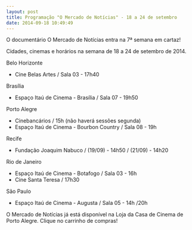 ```yaml
---
layout: post
title: Programação "O Mercado de Notícias" - 18 a 24 de setembro
date: 2014-09-18 10:49:49
---
```

O documentário O Mercado de Notícias entra na 7ª semana em cartaz!

Cidades, cinemas e horários na semana de 18 a 24 de setembro de 2014.

Belo Horizonte

* Cine Belas Artes / Sala 03 - 17h40

Brasília

* Espaço Itaú de Cinema - Brasília / Sala 07 - 19h50

Porto Alegre

* Cinebancários / 15h (não haverá sessões segunda)
* Espaço Itaú de Cinema - Bourbon Country / Sala 08 - 19h

Recife

* Fundação Joaquim Nabuco / (19/09) - 14h50 / (21/09) - 14h20

Rio de Janeiro

* Espaço Itaú de Cinema - Botafogo / Sala 03 - 16h
* Cine Santa Teresa / 17h30

São Paulo

* Espaço Itaú de Cinema - Augusta / Sala 05 - 14h /20h

O Mercado de Notícias já está disponível na Loja da Casa de Cinema de Porto Alegre. Clique no carrinho de compras!
